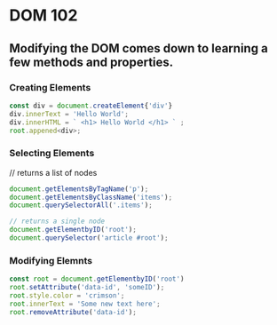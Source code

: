 # DOM 102
## Modifying the DOM comes down to learning a few methods and properties.

### Creating Elements
```javascript
const div = document.createElement{'div'}
div.innerText = 'Hello World';
div.innerHTML = ` <h1> Hello World </h1> ` ;
root.appened<div>;

```
### Selecting Elements
// returns a list of nodes
```javascript
document.getElementsByTagName('p');
document.getElementsByClassName('items');
document.querySelectorAll('.items');

// returns a single node
document.getElementbyID('root');
document.querySelector('article #root');

```
### Modifying Elemnts
```javascript
const root = document.getElementbyID('root')
root.setAttribute('data-id', 'someID');
root.style.color = 'crimson';
root.innerText = 'Some new text here';
root.removeAttribute('data-id');

```